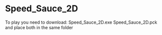 # Speed_Sauce_2D

To play you need to download:
    Speed_Sauce_2D.exe
    Speed_Sauce_2D.pck
and place both in the same folder

